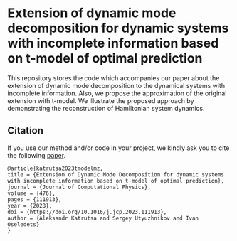 # Extension of dynamic mode decomposition for dynamic systems with incomplete information based on t-model of optimal prediction

This repository stores the code which accompanies our paper about the extension of dynamic mode decomposition to the dynamical systems with incomplete information. Also, we propose the approximation of the original extension with t-model. We illustrate the proposed approach by demonstrating the reconstruction of Hamiltonian system dynamics.



## Citation

If you use our method and/or code in your project, we kindly ask you to cite the following [paper](https://doi.org/10.1016/j.jcp.2023.111913).
```
@article{katrutsa2023tmodelmz,
title = {Extension of Dynamic Mode Decomposition for dynamic systems with incomplete information based on t-model of optimal prediction},
journal = {Journal of Computational Physics},
volume = {476},
pages = {111913},
year = {2023},
doi = {https://doi.org/10.1016/j.jcp.2023.111913},
author = {Aleksandr Katrutsa and Sergey Utyuzhnikov and Ivan Oseledets}
}
```
